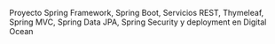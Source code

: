
Proyecto Spring Framework, Spring Boot, Servicios REST, Thymeleaf, Spring MVC, Spring Data JPA, Spring Security y deployment en Digital Ocean

